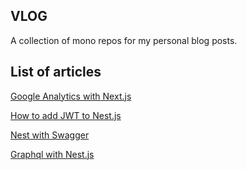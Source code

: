 ## VLOG
A collection of mono repos for my personal blog posts.
<br />

## List of articles
[Google Analytics with Next.js](https://janakhpon.gitlab.io/posts/nextjs-google-analytics)

[How to add JWT to Nest.js](https://janakhpon.gitlab.io/posts/nest-jwt)

[Nest with Swagger](https://janakhpon.gitlab.io/posts/nest-swagger)

[Graphql with Nest.js](https://janakhpon.gitlab.io/posts/nest-graphql)
